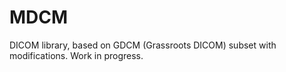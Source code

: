 # MDCM

DICOM library, based on GDCM (Grassroots DICOM) subset with modifications. Work in progress.
